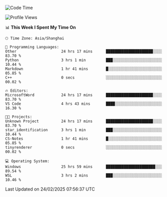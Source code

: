 <!--START_SECTION:waka-->
![Code Time](http://img.shields.io/badge/Code%20Time-2%2C328%20hrs%2022%20mins-blue)

![Profile Views](http://img.shields.io/badge/Profile%20Views-4-blue)

📊 **This Week I Spent My Time On** 

```text
🕑︎ Time Zone: Asia/Shanghai

💬 Programming Languages: 
Other                    24 hrs 17 mins      █████████████████████░░░░   83.70 % 
Python                   3 hrs 1 min         ███░░░░░░░░░░░░░░░░░░░░░░   10.44 % 
Markdown                 1 hr 41 mins        █░░░░░░░░░░░░░░░░░░░░░░░░   05.85 % 
C++                      0 secs              ░░░░░░░░░░░░░░░░░░░░░░░░░   00.02 % 

🔥 Editors: 
MicrosoftWord            24 hrs 17 mins      █████████████████████░░░░   83.70 % 
VS Code                  4 hrs 43 mins       ████░░░░░░░░░░░░░░░░░░░░░   16.30 % 

🐱‍💻 Projects: 
Unknown Project          24 hrs 17 mins      █████████████████████░░░░   83.70 % 
star_identification      3 hrs 1 min         ███░░░░░░░░░░░░░░░░░░░░░░   10.44 % 
CS-Notes                 1 hr 41 mins        █░░░░░░░░░░░░░░░░░░░░░░░░   05.85 % 
tinyrenderer             0 secs              ░░░░░░░░░░░░░░░░░░░░░░░░░   00.02 % 

💻 Operating System: 
Windows                  25 hrs 59 mins      ██████████████████████░░░   89.54 % 
WSL                      3 hrs 2 mins        ███░░░░░░░░░░░░░░░░░░░░░░   10.46 % 
```


 Last Updated on 24/02/2025 07:56:37 UTC
<!--END_SECTION:waka-->